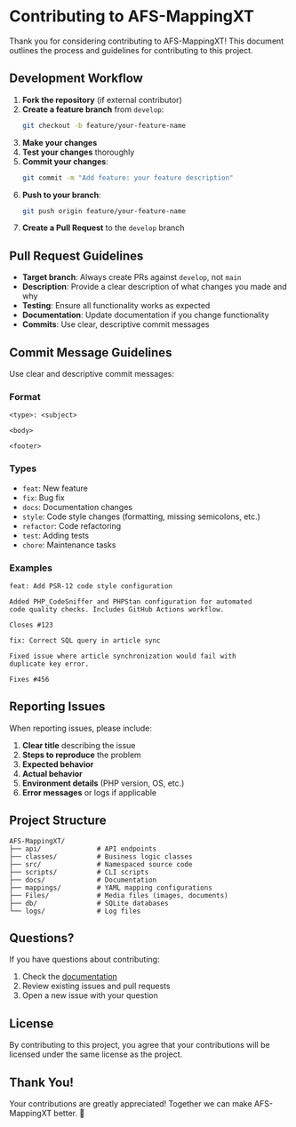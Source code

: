 # Contributing to AFS-MappingXT

Thank you for considering contributing to AFS-MappingXT! This document outlines the process and guidelines for contributing to this project.

## Development Workflow

1. **Fork the repository** (if external contributor)
2. **Create a feature branch** from `develop`:
   ```bash
   git checkout -b feature/your-feature-name
   ```
3. **Make your changes**
4. **Test your changes** thoroughly
5. **Commit your changes**:
   ```bash
   git commit -m "Add feature: your feature description"
   ```
6. **Push to your branch**:
   ```bash
   git push origin feature/your-feature-name
   ```
7. **Create a Pull Request** to the `develop` branch

## Pull Request Guidelines

- **Target branch**: Always create PRs against `develop`, not `main`
- **Description**: Provide a clear description of what changes you made and why
- **Testing**: Ensure all functionality works as expected
- **Documentation**: Update documentation if you change functionality
- **Commits**: Use clear, descriptive commit messages

## Commit Message Guidelines

Use clear and descriptive commit messages:

### Format
```
<type>: <subject>

<body>

<footer>
```

### Types
- `feat`: New feature
- `fix`: Bug fix
- `docs`: Documentation changes
- `style`: Code style changes (formatting, missing semicolons, etc.)
- `refactor`: Code refactoring
- `test`: Adding tests
- `chore`: Maintenance tasks

### Examples
```
feat: Add PSR-12 code style configuration

Added PHP_CodeSniffer and PHPStan configuration for automated
code quality checks. Includes GitHub Actions workflow.

Closes #123
```

```
fix: Correct SQL query in article sync

Fixed issue where article synchronization would fail with
duplicate key error.

Fixes #456
```

## Reporting Issues

When reporting issues, please include:

1. **Clear title** describing the issue
2. **Steps to reproduce** the problem
3. **Expected behavior**
4. **Actual behavior**
5. **Environment details** (PHP version, OS, etc.)
6. **Error messages** or logs if applicable

## Project Structure

```
AFS-MappingXT/
├── api/              # API endpoints
├── classes/          # Business logic classes
├── src/              # Namespaced source code
├── scripts/          # CLI scripts
├── docs/             # Documentation
├── mappings/         # YAML mapping configurations
├── Files/            # Media files (images, documents)
├── db/               # SQLite databases
└── logs/             # Log files
```

## Questions?

If you have questions about contributing:

1. Check the [documentation](docs/)
2. Review existing issues and pull requests
3. Open a new issue with your question

## License

By contributing to this project, you agree that your contributions will be licensed under the same license as the project.

## Thank You!

Your contributions are greatly appreciated! Together we can make AFS-MappingXT better. 🎉
